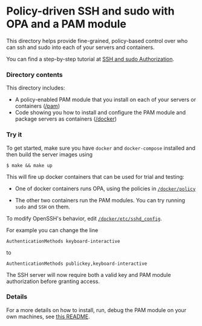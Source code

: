 # Policy-driven SSH and sudo with OPA and a PAM module

This directory helps provide fine-grained, policy-based control over who can
ssh and sudo into each of your servers and containers.

You can find a step-by-step tutorial at [SSH and sudo Authorization](http://www.openpolicyagent.org/docs/ssh-and-sudo-authorization).


### Directory contents

This directory includes:

* A policy-enabled PAM module that you install on each of your servers or containers ([/pam](./pam))
* Code showing you how to install and configure the PAM module and package servers as containers ([/docker](./docker))

### Try it

To get started, make sure you have `docker` and `docker-compose` installed and then build the server
images using

```shell
$ make && make up
```

This will fire up docker containers that can be used for trial and testing:

- One of docker containers runs OPA, using the policies in [`/docker/policy`](./docker/policy)

- The other two containers run the PAM modules. You can try running `sudo` and `SSH` on them.

To modify OpenSSH's behavior, edit [`/docker/etc/sshd_config`](./docker/etc/sshd_config).

For example you can change the line
```
AuthenticationMethods keyboard-interactive
```
to
```
AuthenticationMethods publickey,keyboard-interactive
```

The SSH server will now require both a valid key and PAM module authorization before granting access.

### Details

For a more details on how to install, run, debug the PAM module on your own machines, see [this README](./pam/README.md).